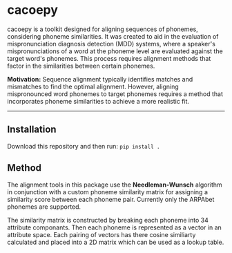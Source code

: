 # cacoepy
cacoepy is a toolkit designed for aligning sequences of phonemes, considering phoneme similarities. It was created to aid in the evaluation of mispronunciation diagnosis detection (MDD) systems, where a speaker's mispronunciations of a word at the phoneme level are evaluated against the target word's phonemes. This process requires alignment methods that factor in the similarities between certain phonemes.

**Motivation:** Sequence alignment typically identifies matches and mismatches to find the optimal alignment. However, aligning mispronounced word phonemes to target phonemes requires a method that incorporates phoneme similarities to achieve a more realistic fit.
___

## Installation
Download this repository and then run:
`pip install .`


## Method
The alignment tools in this package use the **Needleman-Wunsch** algorithm in conjunction with a custom phoneme similarity matrix for assigning a similarity score between each phoneme pair. Currently only the ARPAbet phonemes are supported.

The similarity matrix is constructed by breaking each phoneme into 34 attribute componants. Then each phoneme is represented as a vector in an attribute space. Each pairing of vectors has there cosine similiarty calculated and placed into a 2D matrix which can be used as a lookup table.



